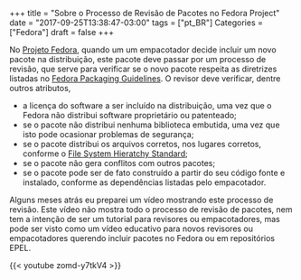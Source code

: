 +++
title = "Sobre o Processo de Revisão de Pacotes no Fedora Project"
date = "2017-09-25T13:38:47-03:00"
tags = ["pt_BR"]
Categories = ["Fedora"]
draft = false
+++

No [Projeto Fedora](https://fedoraproject.org), quando um um empacotador decide
incluir um novo pacote na distribuição, este pacote deve passar por um processo
de revisão, que serve para verificar se o novo pacote respeita as diretrizes
listadas no [Fedora Packaging
Guidelines](https://fedoraproject.org/wiki/Packaging:Guidelines). O revisor
deve verificar, dentre outros atributos,

* a licença do software a ser incluído na distribuição, uma vez que o Fedora não distribui software proprietário ou patenteado;
* se o pacote não distribui nenhuma biblioteca embutida, uma vez que isto pode ocasionar problemas de segurança;
* se o pacote distribui os arquivos corretos, nos lugares corretos, conforme o [File System Hieratchy Standard](https://wiki.linuxfoundation.org/lsb/fhs);
* se o pacote não gera conflitos com outros pacotes;
* se o pacote pode ser de fato construído a partir do seu código fonte e instalado, conforme as dependências listadas pelo empacotador.

Alguns meses atrás eu preparei um vídeo mostrando este processo de revisão.
Este vídeo não mostra todo o processo de revisão de pacotes, nem tem a intenção
de ser um tutorial para revisores ou empacotadores, mas pode ser visto como um
vídeo educativo para novos revisores ou empacotadores querendo incluir pacotes
no Fedora ou em repositórios EPEL.

{{< youtube zomd-y7tkV4 >}}
